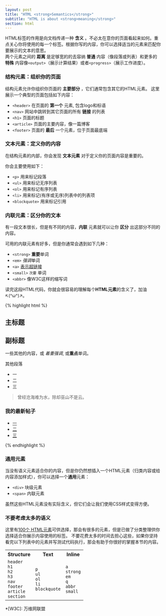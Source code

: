```yaml
---
layout: post
title: "HTML <strong>Semantics</strong>"
subtitle: "HTML is about <strong>meaning</strong>"
section: html
---
```


HTML标签的作用是向文档传递一种 **含义** 。不必太在意你的页面看起来如何。重点关心你将使用的每一个标签。根据你写的内容，你可以选择适当的元素来匹配你要展示的文本的意思。  
两个元素之间的 **距离** 是足够宽的的去容纳 **普通** 内容（像段落或列表）和更多的 **特殊** 内容像`<output>`（展示计算结果）或者`<progress>`（展示工作进度）。  


### 结构元素：组织你的页面

结构元素允许你组织你页面的 **主要部分** ，它们通常包含其它的HTML元素。
这里展示一个典型的页面包括如下内容：

* `<header>` 在页面的 **第一个** 元素, 包含logo和标语
* `<nav>` 网站中跳转到其它页面的所有 **链接** 的列表
* `<h1>` 页面的标题
* `<article>` 页面的主要内容，像一篇博客
* `<footer>` 页面的 **最后** 一个元素，位于页面最底端


### 文本元素：定义你的内容

在结构元素的内部，你会发现 **文本元素** 对于定义你的页面内容是重要的。

你会主要使用如下：

* `<p>` 用来标记段落
* `<ul>` 用来标记无序列表
* `<ol>` 用来标记有序列表
* `<li>` 用来标记(有序或无序)列表中的列表项
* `<blockquote>` 用来标记引用


### 内联元素：区分你的文本

有一段文本很长，但是有不同的内容，**内联** 元素就可以让你 **区分** 出这部分不同的内容。

可用的内联元素有好多，但是你通常会遇到如下几种：

<ul>
  <li><code>&lt;strong&gt;</code> <strong>重要</strong>单词</li>
  <li><code>&lt;em&gt;</code> <em>强调</em>单词</li>
  <li><code>&lt;a&gt;</code> <a href="#">表示超链接</a></li>
  <li><code>&lt;small&gt;</code> <small>次要</small> 单词</li>
  <li><code>&lt;abbr&gt;</code> 像<abbr>W3C</abbr>这样的缩写词</li>
</ul>

<aside class="comments">
  读完这段HTML代码，你就会很容易的理解每个<strong>HTML元素</strong>的含义了，加油↖(^ω^)↗。
</aside>

{% highlight html %}
<article>
  <h1>主标题</h1>
  <h2>副标题</h2>
  <p>
    一些其他的内容，或 <em>着重强调</em>, 或<strong>重点</strong>单词。
  </p>
  <p>
    其他段落
  </p>
  <ul>
    <li>一</li>
    <li>二</li>
    <li>三</li>
  </ul>
  <blockquote>
    曾经沧海难为水，除却巫山不是云。
  </blockquote>
</article>
<aside>
  <h3>我的最新帖子</h3>
  <ul>
    <li><a href="#">一</a></li>
    <li><a href="#">二</a></li>
    <li><a href="#">三</a></li>
  </ul>
</aside>
{% endhighlight %}


### 通用元素

当没有语义元素适合你的内容，但是你仍然想插入一个HTML元素（归类内容或给内容添加样式），你可以选择一个**通用**元素：

* `<div>` 块级元素
* `<span>` 内联元素

虽然这些HTML元素没有实际含义，但它们会让我们使用CSS样式变得方便。


### 不要考虑太多的语义

这里有[100个 HTML元素](https://developer.mozilla.org/en-US/docs/Web/HTML/Element)可供选择，那会有很多的元素，但是已做了分类整理供你选择适合你展示内容使用的标签。
不要花费太多的时间去担心这些，如果你坚持看完以下列表中的元素并写测试代码执行，那会有助于你很好的掌握本节的内容。

<div class="table">
  <table>
    <tr>
      <th>Structure</th>
      <th>Text</th>
      <th>Inline</th>
    </tr>
    <tr>
      <td>
        <code>header</code><br>
        <code>h1</code><br>
        <code>h2</code><br>
        <code>h3</code><br>
        <code>nav</code><br>
        <code>footer</code><br>
        <code>article</code><br>
        <code>section</code>
      </td>
      <td>
        <code>p</code><br>
        <code>ul</code><br>
        <code>ol</code><br>
        <code>li</code><br>
        <code>blockquote</code>
      </td>
      <td>
        <code>a</code><br>
        <code>strong</code><br>
        <code>em</code><br>
        <code>q</code><br>
        <code>abbr</code><br>
        <code>small</code>
      </td>
    </tr>
  </table>
</div>

*[W3C]: 万维网联盟